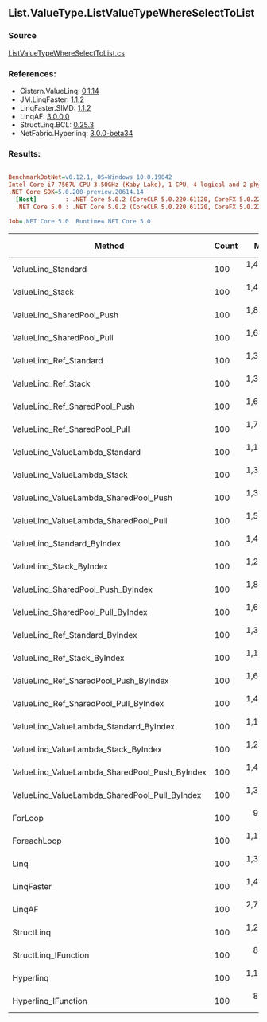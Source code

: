 ﻿## List.ValueType.ListValueTypeWhereSelectToList

### Source
[ListValueTypeWhereSelectToList.cs](../LinqBenchmarks/List/ValueType/ListValueTypeWhereSelectToList.cs)

### References:
- Cistern.ValueLinq: [0.1.14](https://www.nuget.org/packages/Cistern.ValueLinq/0.1.14)
- JM.LinqFaster: [1.1.2](https://www.nuget.org/packages/JM.LinqFaster/1.1.2)
- LinqFaster.SIMD: [1.1.2](https://www.nuget.org/packages/LinqFaster.SIMD/1.0.3)
- LinqAF: [3.0.0.0](https://www.nuget.org/packages/LinqAF/3.0.0.0)
- StructLinq.BCL: [0.25.3](https://www.nuget.org/packages/StructLinq.BCL/0.25.3)
- NetFabric.Hyperlinq: [3.0.0-beta34](https://www.nuget.org/packages/NetFabric.Hyperlinq/3.0.0-beta34)

### Results:
``` ini

BenchmarkDotNet=v0.12.1, OS=Windows 10.0.19042
Intel Core i7-7567U CPU 3.50GHz (Kaby Lake), 1 CPU, 4 logical and 2 physical cores
.NET Core SDK=5.0.200-preview.20614.14
  [Host]        : .NET Core 5.0.2 (CoreCLR 5.0.220.61120, CoreFX 5.0.220.61120), X64 RyuJIT
  .NET Core 5.0 : .NET Core 5.0.2 (CoreCLR 5.0.220.61120, CoreFX 5.0.220.61120), X64 RyuJIT

Job=.NET Core 5.0  Runtime=.NET Core 5.0  

```
|                                        Method | Count |       Mean |    Error |   StdDev | Ratio | RatioSD |  Gen 0 | Gen 1 | Gen 2 | Allocated |
|---------------------------------------------- |------ |-----------:|---------:|---------:|------:|--------:|-------:|------:|------:|----------:|
|                            ValueLinq_Standard |   100 | 1,458.1 ns |  7.54 ns |  6.68 ns |  1.56 |    0.01 | 2.4433 |     - |     - |   4.99 KB |
|                               ValueLinq_Stack |   100 | 1,451.4 ns | 12.05 ns | 10.07 ns |  1.56 |    0.01 | 1.0586 |     - |     - |   2.16 KB |
|                     ValueLinq_SharedPool_Push |   100 | 1,809.6 ns | 12.47 ns | 11.05 ns |  1.94 |    0.01 | 1.0586 |     - |     - |   2.16 KB |
|                     ValueLinq_SharedPool_Pull |   100 | 1,668.7 ns |  6.00 ns |  5.61 ns |  1.79 |    0.01 | 1.0586 |     - |     - |   2.16 KB |
|                        ValueLinq_Ref_Standard |   100 | 1,367.8 ns | 10.97 ns |  9.16 ns |  1.47 |    0.01 | 2.4433 |     - |     - |   4.99 KB |
|                           ValueLinq_Ref_Stack |   100 | 1,358.3 ns |  6.95 ns |  6.17 ns |  1.46 |    0.01 | 1.0586 |     - |     - |   2.16 KB |
|                 ValueLinq_Ref_SharedPool_Push |   100 | 1,627.1 ns |  5.60 ns |  4.37 ns |  1.74 |    0.01 | 1.0586 |     - |     - |   2.16 KB |
|                 ValueLinq_Ref_SharedPool_Pull |   100 | 1,717.9 ns |  5.33 ns |  4.45 ns |  1.84 |    0.01 | 1.0586 |     - |     - |   2.16 KB |
|                ValueLinq_ValueLambda_Standard |   100 | 1,153.4 ns |  7.00 ns |  6.21 ns |  1.24 |    0.01 | 2.4433 |     - |     - |   4.99 KB |
|                   ValueLinq_ValueLambda_Stack |   100 | 1,375.6 ns |  8.88 ns |  8.30 ns |  1.47 |    0.01 | 1.0586 |     - |     - |   2.16 KB |
|         ValueLinq_ValueLambda_SharedPool_Push |   100 | 1,396.4 ns |  4.49 ns |  3.98 ns |  1.50 |    0.01 | 1.0586 |     - |     - |   2.16 KB |
|         ValueLinq_ValueLambda_SharedPool_Pull |   100 | 1,578.3 ns |  5.73 ns |  4.78 ns |  1.69 |    0.01 | 1.0586 |     - |     - |   2.16 KB |
|                    ValueLinq_Standard_ByIndex |   100 | 1,492.7 ns |  8.93 ns |  8.36 ns |  1.60 |    0.01 | 2.4433 |     - |     - |   4.99 KB |
|                       ValueLinq_Stack_ByIndex |   100 | 1,283.0 ns |  5.92 ns |  5.54 ns |  1.37 |    0.01 | 1.0586 |     - |     - |   2.16 KB |
|             ValueLinq_SharedPool_Push_ByIndex |   100 | 1,857.3 ns | 12.86 ns | 12.03 ns |  1.99 |    0.01 | 1.0586 |     - |     - |   2.16 KB |
|             ValueLinq_SharedPool_Pull_ByIndex |   100 | 1,604.6 ns |  6.62 ns |  6.19 ns |  1.72 |    0.01 | 1.0586 |     - |     - |   2.16 KB |
|                ValueLinq_Ref_Standard_ByIndex |   100 | 1,350.3 ns |  5.49 ns |  5.14 ns |  1.45 |    0.01 | 2.4433 |     - |     - |   4.99 KB |
|                   ValueLinq_Ref_Stack_ByIndex |   100 | 1,175.4 ns |  5.78 ns |  5.12 ns |  1.26 |    0.01 | 1.0586 |     - |     - |   2.16 KB |
|         ValueLinq_Ref_SharedPool_Push_ByIndex |   100 | 1,647.9 ns |  5.52 ns |  4.61 ns |  1.77 |    0.01 | 1.0586 |     - |     - |   2.16 KB |
|         ValueLinq_Ref_SharedPool_Pull_ByIndex |   100 | 1,419.9 ns |  8.14 ns |  7.22 ns |  1.52 |    0.01 | 1.0586 |     - |     - |   2.16 KB |
|        ValueLinq_ValueLambda_Standard_ByIndex |   100 | 1,168.5 ns |  8.14 ns |  7.62 ns |  1.25 |    0.01 | 2.4433 |     - |     - |   4.99 KB |
|           ValueLinq_ValueLambda_Stack_ByIndex |   100 | 1,218.9 ns |  4.28 ns |  3.79 ns |  1.31 |    0.01 | 1.0586 |     - |     - |   2.16 KB |
| ValueLinq_ValueLambda_SharedPool_Push_ByIndex |   100 | 1,425.7 ns |  7.19 ns |  6.38 ns |  1.53 |    0.01 | 1.0586 |     - |     - |   2.16 KB |
| ValueLinq_ValueLambda_SharedPool_Pull_ByIndex |   100 | 1,352.9 ns |  4.23 ns |  3.75 ns |  1.45 |    0.01 | 1.0586 |     - |     - |   2.16 KB |
|                                       ForLoop |   100 |   933.2 ns |  3.14 ns |  2.94 ns |  1.00 |    0.00 | 2.4433 |     - |     - |   4.99 KB |
|                                   ForeachLoop |   100 | 1,140.8 ns |  9.87 ns |  9.24 ns |  1.22 |    0.01 | 2.4433 |     - |     - |   4.99 KB |
|                                          Linq |   100 | 1,360.6 ns |  7.88 ns |  6.99 ns |  1.46 |    0.01 | 2.5768 |     - |     - |   5.27 KB |
|                                    LinqFaster |   100 | 1,419.7 ns |  6.90 ns |  6.12 ns |  1.52 |    0.01 | 3.5019 |     - |     - |   7.16 KB |
|                                        LinqAF |   100 | 2,763.4 ns | 28.87 ns | 25.59 ns |  2.96 |    0.03 | 2.4414 |     - |     - |   4.99 KB |
|                                    StructLinq |   100 | 1,256.8 ns |  5.05 ns |  4.48 ns |  1.35 |    0.01 | 1.1082 |     - |     - |   2.27 KB |
|                          StructLinq_IFunction |   100 |   890.0 ns |  3.09 ns |  2.74 ns |  0.95 |    0.00 | 1.0586 |     - |     - |   2.16 KB |
|                                     Hyperlinq |   100 | 1,142.4 ns |  4.61 ns |  4.31 ns |  1.22 |    0.01 | 1.0586 |     - |     - |   2.16 KB |
|                           Hyperlinq_IFunction |   100 |   893.5 ns |  2.61 ns |  2.31 ns |  0.96 |    0.00 | 1.0586 |     - |     - |   2.16 KB |
